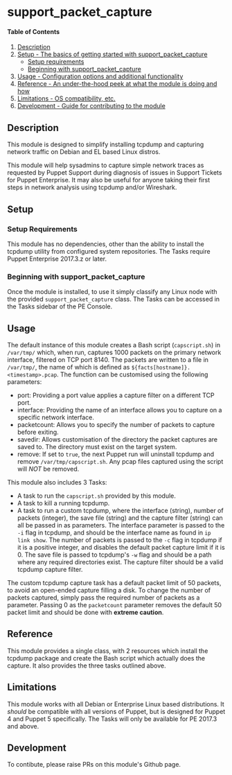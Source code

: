 
# support_packet_capture

#### Table of Contents

1. [Description](#description)
2. [Setup - The basics of getting started with support_packet_capture](#setup)
    * [Setup requirements](#setup-requirements)
    * [Beginning with support_packet_capture](#beginning-with-support_packet_capture)
3. [Usage - Configuration options and additional functionality](#usage)
4. [Reference - An under-the-hood peek at what the module is doing and how](#reference)
5. [Limitations - OS compatibility, etc.](#limitations)
6. [Development - Guide for contributing to the module](#development)

## Description

This module is designed to simplify installing tcpdump and capturing network traffic on Debian and EL based Linux distros.   

This module will help sysadmins to capture simple network traces as requested by Puppet Support during diagnosis of issues in Support Tickets for Puppet Enterprise. It may also be useful for anyone taking their first steps in network analysis using tcpdump and/or Wireshark.

## Setup

### Setup Requirements

This module has no dependencies, other than the ability to install the tcpdump utility from configured system repositories.
The Tasks require Puppet Enterprise 2017.3.z or later.

### Beginning with support_packet_capture  

Once the module is installed, to use it simply classify any Linux node with the provided `support_packet_capture` class.
The Tasks can be accessed in the Tasks sidebar of the PE Console.

## Usage

The default instance of this module creates a Bash script (`capscript.sh`) in `/var/tmp/` which, when run, captures 1000 packets on the primary network interface, filtered on TCP port 8140. The packets are written to a file in `/var/tmp/`, the name of which is defined as `${facts[hostname]}.<timestamp>.pcap`.
The function can be customised using the following parameters:

* port: Providing a port value applies a capture filter on a different TCP port.
* interface: Providing the name of an interface allows you to capture on a specific network interface.
* packetcount: Allows you to specify the number of packets to capture before exiting.
* savedir: Allows customisation of the directory the packet captures are saved to. The directory must exist on the target system.
* remove: If set to `true`, the next Puppet run will uninstall tcpdump and remove `/var/tmp/capscript.sh`. Any pcap files captured using the script will *NOT* be removed.

This module also includes 3 Tasks:
* A task to run the `capscript.sh` provided by this module.
* A task to kill a running tcpdump.
* A task to run a custom tcpdump, where the interface (string), number of packets (integer), the save file (string) and the capture filter (string) can all be passed in as parameters. The interface parameter is passed to the `-i` flag in tcpdump, and should be the interface name as found in `ip link show`. The number of packets is passed to the `-c` flag in tcpdump if it is a positive integer, and disables the default packet capture limit if it is 0. The save file is passed to tcpdump's `-w` flag and should be a path where any required directories exist. The capture filter should be a valid tcpdump capture filter.

The custom tcpdump capture task has a default packet limit of 50 packets, to avoid an open-ended capture filling a disk. To change the number of packets captured, simply pass the required number of packets as a parameter. Passing 0 as the `packetcount` parameter removes the default 50 packet limit and should be done with **extreme caution**.

## Reference

This module provides a single class, with 2 resources which install the tcpdump package and create the Bash script which actually does the capture.
It also provides the three tasks outlined above.

## Limitations

This module works with all Debian or Enterprise Linux based distributions.
It *should* be compatible with all versions of Puppet, but is designed for Puppet 4 and Puppet 5 specifically.
The Tasks will only be available for PE 2017.3 and above.

## Development

To contibute, please raise PRs on this module's Github page.
